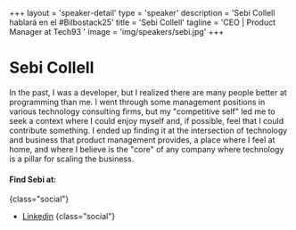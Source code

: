 +++
layout = 'speaker-detail'
type = 'speaker'
description = 'Sebi Collell hablará en el #Bilbostack25'
title = 'Sebi Collell'
tagline = 'CEO | Product Manager at Tech93 '
image = 'img/speakers/sebi.jpg'
+++
# Sebi Collell

In the past, I was a developer, but I realized there are many people better at programming than me. I went through some management positions in various technology consulting firms, but my "competitive self" led me to seek a context where I could enjoy myself and, if possible, feel that I could contribute something. I ended up finding it at the intersection of technology and business that product management provides, a place where I feel at home, and where I believe is the "core" of any company where technology is a pillar for scaling the business.

#### Find Sebi at:

{class="social"}

- [Linkedin](https://www.linkedin.com/in/sebicollell)
  {class="social"}
